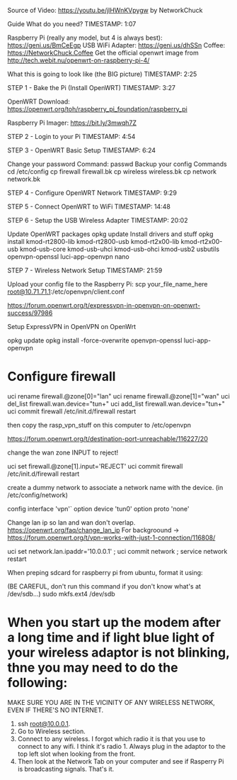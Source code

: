 Source of Video: https://youtu.be/jlHWnKVpygw by NetworkChuck

Guide
What do you need?
TIMESTAMP: 1:07

Raspberry Pi (really any model, but 4 is always best): https://geni.us/BmCeEgp
USB WiFi Adapter: https://geni.us/dhSSn
Coffee: https://NetworkChuck.Coffee
Get the official openwrt image from http://tech.webit.nu/openwrt-on-raspberry-pi-4/

What this is going to look like (the BIG picture)
TIMESTAMP: 2:25



STEP 1 - Bake the Pi (Install OpenWRT)
TIMESTAMP: 3:27

OpenWRT Download: https://openwrt.org/toh/raspberry_pi_foundation/raspberry_pi

Raspberry Pi Imager: https://bit.ly/3mwqh7Z



STEP 2 - Login to your Pi
TIMESTAMP: 4:54



STEP 3 - OpenWRT Basic Setup
TIMESTAMP: 6:24

Change your password
Command: passwd
Backup your config
Commands
cd /etc/config
cp firewall firewall.bk
cp wireless wireless.bk
cp network network.bk

STEP 4 - Configure OpenWRT Network
TIMESTAMP: 9:29



STEP 5 - Connect OpenWRT to WiFi
TIMESTAMP: 14:48



STEP 6 - Setup the USB Wireless Adapter
TIMESTAMP: 20:02

Update OpenWRT packages
opkg update
Install drivers and stuff
opkg install kmod-rt2800-lib kmod-rt2800-usb kmod-rt2x00-lib kmod-rt2x00-usb kmod-usb-core kmod-usb-uhci kmod-usb-ohci kmod-usb2 usbutils openvpn-openssl luci-app-openvpn nano

STEP 7 - Wireless Network Setup
TIMESTAMP: 21:59


Upload your config file to the Raspberry Pi:
scp your_file_name_here root@10.71.71.1:/etc/openvpn/client.conf

https://forum.openwrt.org/t/expressvpn-in-openvpn-on-openwrt-success/97986

Setup ExpressVPN in OpenVPN on OpenWrt

opkg update
opkg install -force-overwrite openvpn-openssl luci-app-openvpn

# Configure firewall
uci rename firewall.@zone[0]="lan"
uci rename firewall.@zone[1]="wan"
uci del_list firewall.wan.device="tun+"
uci add_list firewall.wan.device="tun+"
uci commit firewall
/etc/init.d/firewall restart

then copy the rasp_vpn_stuff on this computer to /etc/openvpn

https://forum.openwrt.org/t/destination-port-unreachable/116227/20

change the wan zone INPUT to reject! 

uci set firewall.@zone[1].input='REJECT'
uci commit firewall
/etc/init.d/firewall restart

create a dummy network to associate a network name with the device.
(in /etc/config/network)

config interface 'vpn'`
    option device 'tun0'
    option proto 'none'


Change lan ip so lan and wan don't overlap. https://openwrt.org/faq/change_lan_ip
For backgroound -> https://forum.openwrt.org/t/vpn-works-with-just-1-connection/116808/

uci set network.lan.ipaddr='10.0.0.1' ; uci commit network ; service network restart

When preping sdcard for raspberry pi from ubuntu, format it using:

(BE CAREFUL, don't run this command if you don't know what's at /dev/sdb...) sudo mkfs.ext4 /dev/sdb

# When you start up the modem after a long time and if light blue light of your wireless adaptor is not blinking, thne you may need to do the following:

MAKE SURE YOU ARE IN THE VICINITY OF ANY WIRELESS NETWORK, EVEN IF THERE'S NO INTERNET.
1) ssh root@10.0.0.1.
2) Go to Wireless section.
3) Connect to any wireless. I forgot which radio it is that you use to connect to any wifi.  I think it's radio 1. Always plug in the adaptor to the top left slot when looking from the front.
4) Then look at the Network Tab on your computer and see if Rasperry Pi is broadcasting signals. That's it.

